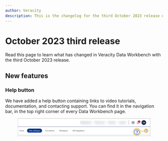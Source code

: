 ```yaml
---
author: Veracity
description: This is the changelog for the third October 2023 release of Data Workbench.
---
```


# October 2023 third release

Read this page to learn what has changed in Veracity Data Workbench with the third October 2023 release.

## New features

### Help button

We have added a help button containing links to video tutorials, documentation, and contacting support. You can find it in the navigation bar, in the top right corner of every Data Workbench page.

<figure>
	<img src="assets/helpbutton.png"/>
</figure>


